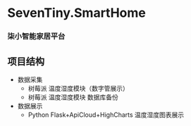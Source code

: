# SevenTiny.SmartHome
### 柒小智能家居平台
## 项目结构
- 数据采集
    - 树莓派 温度湿度模块（数字管展示）
    - 树莓派 温度湿度模块 数据库备份
- 数据展示
    - Python Flask+ApiCloud+HighCharts 温度湿度图表展示
